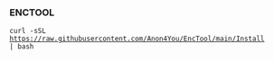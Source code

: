 ### ENCTOOL

<code>curl -sSL https://raw.githubusercontent.com/Anon4You/EncTool/main/Install | bash<code>
